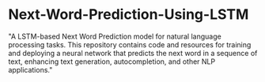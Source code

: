 # Next-Word-Prediction-Using-LSTM
"A LSTM-based Next Word Prediction model for natural language processing tasks. This repository contains code and resources for training and deploying a neural network that predicts the next word in a sequence of text, enhancing text generation, autocompletion, and other NLP applications."
